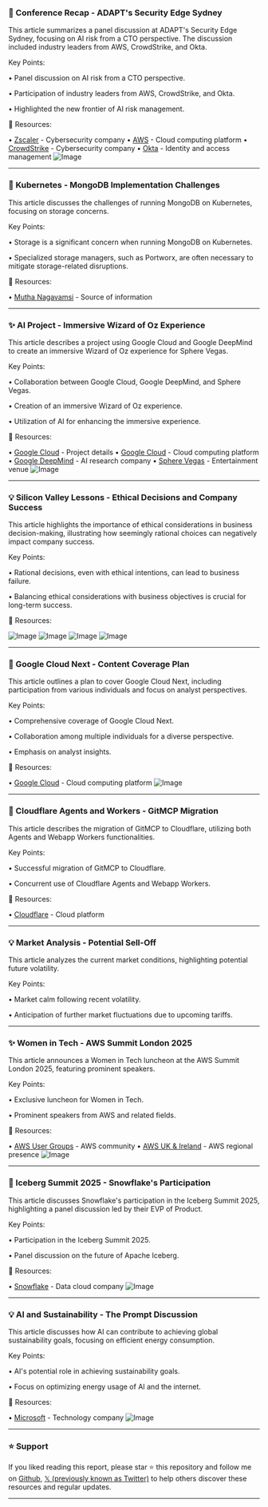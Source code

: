 ### 🤖 Conference Recap - ADAPT's Security Edge Sydney

This article summarizes a panel discussion at ADAPT's Security Edge Sydney, focusing on AI risk from a CTO perspective.  The discussion included industry leaders from AWS, CrowdStrike, and Okta.

Key Points:

• Panel discussion on AI risk from a CTO perspective.

• Participation of industry leaders from AWS, CrowdStrike, and Okta.

• Highlighted the new frontier of AI risk management.


🔗 Resources:

• [Zscaler](https://x.com/zscaler) - Cybersecurity company
• [AWS](https://x.com/awscloud) - Cloud computing platform
• [CrowdStrike](https://x.com/CrowdStrike) - Cybersecurity company
• [Okta](https://x.com/okta) - Identity and access management
![Image](https://pbs.twimg.com/media/GoEJ5ucW4AAmpKR?format=jpg&name=small)


---

### 🤖 Kubernetes - MongoDB Implementation Challenges

This article discusses the challenges of running MongoDB on Kubernetes, focusing on storage concerns.

Key Points:

• Storage is a significant concern when running MongoDB on Kubernetes.


• Specialized storage managers, such as Portworx, are often necessary to mitigate storage-related disruptions.


🔗 Resources:

• [Mutha Nagavamsi](https://x.com/MuthaNagavamsi) - Source of information


---

### ✨ AI Project - Immersive Wizard of Oz Experience

This article describes a project using Google Cloud and Google DeepMind to create an immersive Wizard of Oz experience for Sphere Vegas.

Key Points:

• Collaboration between Google Cloud, Google DeepMind, and Sphere Vegas.

• Creation of an immersive Wizard of Oz experience.


• Utilization of AI for enhancing the immersive experience.


🔗 Resources:

• [Google Cloud](https://goo.gle/4jkSqwB) - Project details
• [Google Cloud](https://x.com/googlecloud) - Cloud computing platform
• [Google DeepMind](https://x.com/GoogleDeepMind) - AI research company
• [Sphere Vegas](https://x.com/SphereVegas) - Entertainment venue
![Image](https://pbs.twimg.com/ext_tw_video_thumb/1909761620164972544/pu/img/E6wmoYMUZ23pxnV-.jpg)


---

### 💡 Silicon Valley Lessons - Ethical Decisions and Company Success

This article highlights the importance of ethical considerations in business decision-making, illustrating how seemingly rational choices can negatively impact company success.

Key Points:

•  Rational decisions, even with ethical intentions, can lead to business failure.

•  Balancing ethical considerations with business objectives is crucial for long-term success.


🔗 Resources:


![Image](https://pbs.twimg.com/media/Gn7z6uaboAAkN4w?format=jpg&name=small)
![Image](https://pbs.twimg.com/media/Gn7z7ARaAAAmlwZ?format=jpg&name=small)
![Image](https://pbs.twimg.com/media/Gn7z7RcbEAAr118?format=jpg&name=small)
![Image](https://pbs.twimg.com/media/Gn7z7iUaYAAW-nf?format=png&name=small)


---

### 🚀 Google Cloud Next - Content Coverage Plan

This article outlines a plan to cover Google Cloud Next, including participation from various individuals and focus on analyst perspectives.


Key Points:

• Comprehensive coverage of Google Cloud Next.

• Collaboration among multiple individuals for a diverse perspective.

• Emphasis on analyst insights.



🔗 Resources:

• [Google Cloud](https://x.com/googlecloud) - Cloud computing platform
![Image](https://pbs.twimg.com/media/GoB8TTHWUAAni2x?format=jpg&name=small)



---

### 🚀 Cloudflare Agents and Workers - GitMCP Migration

This article describes the migration of GitMCP to Cloudflare, utilizing both Agents and Webapp Workers functionalities.

Key Points:

• Successful migration of GitMCP to Cloudflare.

• Concurrent use of Cloudflare Agents and Webapp Workers.


🔗 Resources:

• [Cloudflare](https://x.com/Cloudflare) - Cloud platform


---

### 💡 Market Analysis - Potential Sell-Off

This article analyzes the current market conditions, highlighting potential future volatility.

Key Points:

• Market calm following recent volatility.

• Anticipation of further market fluctuations due to upcoming tariffs.


---

### ✨ Women in Tech - AWS Summit London 2025

This article announces a Women in Tech luncheon at the AWS Summit London 2025, featuring prominent speakers.

Key Points:

• Exclusive luncheon for Women in Tech.

• Prominent speakers from AWS and related fields.


🔗 Resources:

• [AWS User Groups](https://x.com/AWSUserGroups) - AWS community
• [AWS UK & Ireland](https://x.com/AWS_UKI) - AWS regional presence
![Image](https://pbs.twimg.com/media/GoAE97_WIAAYc2O.jpg)


---

### 🚀 Iceberg Summit 2025 - Snowflake's Participation

This article discusses Snowflake's participation in the Iceberg Summit 2025, highlighting a panel discussion led by their EVP of Product.


Key Points:

• Participation in the Iceberg Summit 2025.

• Panel discussion on the future of Apache Iceberg.


🔗 Resources:

• [Snowflake](https://x.com/SnowflakeDB) - Data cloud company
![Image](https://pbs.twimg.com/media/GoB8TTHWUAAni2x?format=jpg&name=small)


---

### 💡 AI and Sustainability - The Prompt Discussion

This article discusses how AI can contribute to achieving global sustainability goals, focusing on efficient energy consumption.

Key Points:

• AI's potential role in achieving sustainability goals.

•  Focus on optimizing energy usage of AI and the internet.


🔗 Resources:

• [Microsoft](https://x.com/Microsoft) - Technology company
![Image](https://pbs.twimg.com/ext_tw_video_thumb/1907517319552598016/pu/img/x-PgGhQkrLYzmIRl.jpg)


---

### ⭐️ Support

If you liked reading this report, please star ⭐️ this repository and follow me on [Github](https://github.com/Drix10), [𝕏 (previously known as Twitter)](https://x.com/DRIX_10_) to help others discover these resources and regular updates.

---